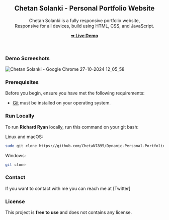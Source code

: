 <div align="center">
  


  <br />
  <br />

  <h2 align="center">Chetan Solanki - Personal Portfolio Website</h2>

  Chetan Solanki is a fully responsive portfolio website, <br />Responsive for all devices, build using HTML, CSS, and JavaScript.

  <a href=""><strong>➥ Live Demo</strong></a>

</div>

<br />

### Demo Screeshots
![Chetan Solanki - Google Chrome 27-10-2024 12_05_58](https://github.com/user-attachments/assets/6005b441-cffc-422a-9d86-f13698b74d11)


### Prerequisites

Before you begin, ensure you have met the following requirements:

* [Git](https://git-scm.com/downloads "Download Git") must be installed on your operating system.

### Run Locally

To run **Richard Ryan** locally, run this command on your git bash:

Linux and macOS:

```bash
sudo git clone https://github.com/ChetaN7895/Dynamic-Personal-Portfolio
```

Windows:

```bash
git clone 
```

### Contact

If you want to contact with me you can reach me at [Twitter]

### License

This project is **free to use** and does not contains any license.
